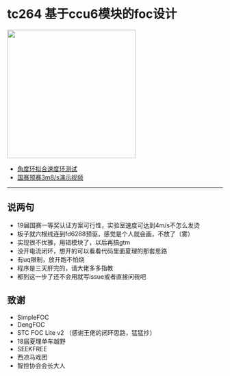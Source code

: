 # tc264 基于ccu6模块的foc设计

<img src="https://i.imgur.com/expgjKT.jpeg=86x192" width="300px">

- [角度环拟合速度环测试](https://www.bilibili.com/video/BV1TAWcePEq1/)
- [国赛预赛3m8/s演示视频](https://www.bilibili.com/video/BV1g7W3eeEPe/)
------
## 说两句
- 19届国赛一等奖认证方案可行性，实验室速度可达到4m/s不怎么发烫
- 板子就六根线连到fd6288预驱，感觉是个人就会画，不放了（雾）
- 实现很不优雅，用错模块了，以后再搞gtm
- 没开电流闭环，想开的可以看看代码里面夏理的那套思路
- 有uq限制，放开跑不怕烧
- 程序是三天肝完的，请大佬多多指教
- 都到这一步了还不会用就写issue或者直接问我吧

## 致谢
- SimpleFOC
- DengFOC
- STC FOC Lite v2 （感谢王佬的闭环思路，猛猛抄）
- 18届夏理单车越野
- SEEKFREE
- 西凉马戏团
- 智控协会会长大人
